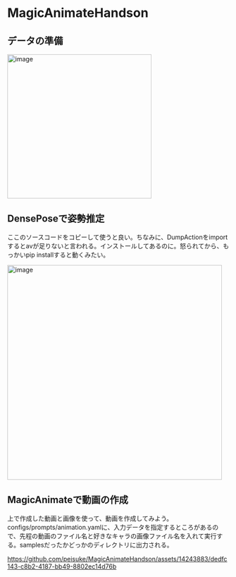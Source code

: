 # MagicAnimateHandson

## データの準備

<img width="327" alt="image" src="https://github.com/peisuke/MagicAnimateHandson/assets/14243883/5f9a0f79-b79b-469c-a4e0-15cde70c1d40">

## DensePoseで姿勢推定
ここのソースコードをコピーして使うと良い。ちなみに、DumpActionをimportするとavが足りないと言われる。インストールしてあるのに。怒られてから、もっかいpip installすると動くみたい。

<img width="487" alt="image" src="https://github.com/peisuke/MagicAnimateHandson/assets/14243883/98b55145-e499-4352-be8d-90a0bdfd5650">

## MagicAnimateで動画の作成

上で作成した動画と画像を使って、動画を作成してみよう。configs/prompts/animation.yamlに、入力データを指定するところがあるので、先程の動画のファイル名と好きなキャラの画像ファイル名を入れて実行する。samplesだったかどっかのディレクトリに出力される。

https://github.com/peisuke/MagicAnimateHandson/assets/14243883/dedfc143-c8b2-4187-bb49-8802ec14d76b
